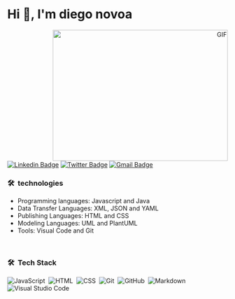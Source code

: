 # Hi 👋, I'm diego novoa

<a target="_blank" align="right">
  <img align="right" top="500" height="300" width="400" alt="GIF" src="https://media1.giphy.com/media/v1.Y2lkPTc5MGI3NjExbXdldTd1cXdxcXByZzJsbXRnYzV0eDc3dXFiYjV2b3FmY2FkaWxpNiZlcD12MV9pbnRlcm5hbF9naWZfYnlfaWQmY3Q9Zw/qgQUggAC3Pfv687qPC/giphy.gif">
</a>

[![Linkedin Badge](https://img.shields.io/badge/-diego-blue?style=flat&logo=Linkedin&logoColor=white&link=https://www.linkedin.com/in/diego-novoa-317787202/)](https://www.linkedin.com/feed/)
[![Twitter Badge](https://img.shields.io/badge/-_@diegonovoa1981-1ca0f1?style=flat&labelColor=1ca0f1&logo=twitter&logoColor=white&link=https://twitter.com/diegonovoa1981)](https://twitter.com/diegonovoa1981)
[![Gmail Badge](https://img.shields.io/badge/-diegonovoa1981-c14438?style=flat&logo=Gmail&logoColor=white&link=mailto:diegonovoa1981@gmail.com)](mailto:diegonovoa1981@gmail.com)

### 🛠 &nbsp;technologies

- Programming languages:
Javascript and Java
- Data Transfer Languages:
XML, JSON and YAML
- Publishing Languages:
HTML and CSS
- Modeling Languages:
UML and PlantUML
- Tools:
Visual Code and Git


<br/>

### 🛠 &nbsp;Tech Stack
![JavaScript](https://img.shields.io/badge/-JavaScript-05122A?style=flat&logo=javascript)&nbsp;
![HTML](https://img.shields.io/badge/-HTML-05122A?style=flat&logo=HTML5)&nbsp;
![CSS](https://img.shields.io/badge/-CSS-05122A?style=flat&logo=CSS3&logoColor=1572B6)&nbsp;
![Git](https://img.shields.io/badge/-Git-05122A?style=flat&logo=git)&nbsp;
![GitHub](https://img.shields.io/badge/-GitHub-05122A?style=flat&logo=github)&nbsp;
![Markdown](https://img.shields.io/badge/-Markdown-05122A?style=flat&logo=markdown)\
![Visual Studio Code](https://img.shields.io/badge/-Visual%20Studio%20Code-05122A?style=flat&logo=visual-studio-code&logoColor=007ACC)&nbsp;






